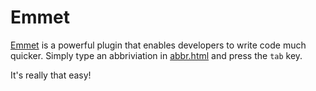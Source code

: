# Emmet

[Emmet](https://github.com/emmetio/emmet) is a powerful plugin that enables developers to write code much quicker. Simply type an abbriviation in [abbr.html](abbr.html) and press the `tab` key.  

It's really that easy!
